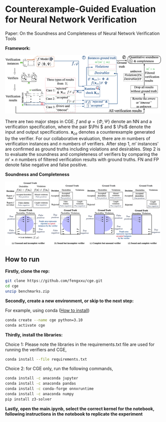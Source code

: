 # Counterexample-Guided Evaluation for Neural Network Verification

Paper: On the Soundness and Completeness of Neural Network Verification Tools

**Framework:**
<p align="center">
<img src="https://github.com/fengxxu/cge/blob/master/images/structure.png?raw=true" alt="Structure" width="600">

There are two major steps in CGE. $f$ and $\varphi = \{\Phi, \Psi\}$ denote an NN and a verification specification, where the pair $\Phi $ and $ \Psi$ denote the input and output specifications. $\mathbf{x}_{ce}$ denotes a counterexample generated by the verifier. For our collaborative evaluation, there are $m$ numbers of verification instances and $n$ numbers of verifiers. After step 1, $m'$ instances' are confirmed as ground truths including violations and desirables. Step 2 is to evaluate the soundness and completeness of verifiers by comparing the $m' \times n$ numbers of filtered verification results with ground truths. FN and FP denote false negative and false positive.
</p>

**Soundness and Completeness**
<p align="center">
<img src="https://github.com/fengxxu/cge/blob/master/images/sandc.png?raw=true" alt="Structure" width="600">
</p>

## How to run

**Firstly, clone the rep:**
```bash
git clone https://github.com/fengxxu/cge.git
cd cge
unzip benchmarks.zip
```
**Secondly, create a new environment, or skip to the next step:**

For example, using conda ([How to install](https://docs.conda.io/projects/miniconda/en/latest/))

```bash
conda create --name cge python=3.10
conda activate cge
```

**Thirdly, install the libraries:**

Choice 1: Please note the libraries in the requirements.txt file are used for running the verifiers and CGE, 
```bash
conda install --file requirements.txt
```
Choice 2: for CGE only, run the following commands,
```bash
conda install -c anaconda jupyter
conda install -c anaconda pandas
conda install -c conda-forge onnxruntime
conda install -c anaconda numpy
pip install z3-solver
```
**Lastly, open the main.ipynb, select the correct kernel for the notebook, following instructions in the notebook to replicate the experiment**

